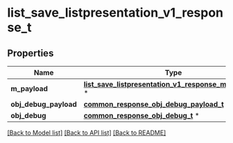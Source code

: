 # list_save_listpresentation_v1_response_t

## Properties
Name | Type | Description | Notes
------------ | ------------- | ------------- | -------------
**m_payload** | [**list_save_listpresentation_v1_response_m_payload_t**](list_save_listpresentation_v1_response_m_payload.md) \* |  | 
**obj_debug_payload** | [**common_response_obj_debug_payload_t**](common_response_obj_debug_payload.md) \* |  | [optional] 
**obj_debug** | [**common_response_obj_debug_t**](common_response_obj_debug.md) \* |  | [optional] 

[[Back to Model list]](../README.md#documentation-for-models) [[Back to API list]](../README.md#documentation-for-api-endpoints) [[Back to README]](../README.md)



